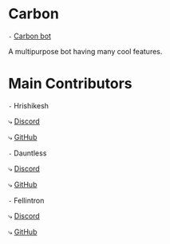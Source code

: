 # Carbon

`-` [Carbon bot](https://discord.com/oauth2/authorize?client_id=855652438919872552&scope=bot+applications.commands&guild_id=824294231447044197)

A multipurpose bot having many cool features.

# Main Contributors

`-` Hrishikesh

⤷ [Discord](https://discordapp.com/users/598918643727990784)

⤷ [GitHub](https://github.com/HrishikeshS123)

`-` Dauntless

⤷ [Discord](https://discordapp.com/users/266432078222983169)

⤷ [GitHub](https://github.com/Dauntless7)

`-` Fellintron

⤷ [Discord](https://discordapp.com/users/786150805773746197)

⤷ [GitHub](https://github.com/Fellintron)
